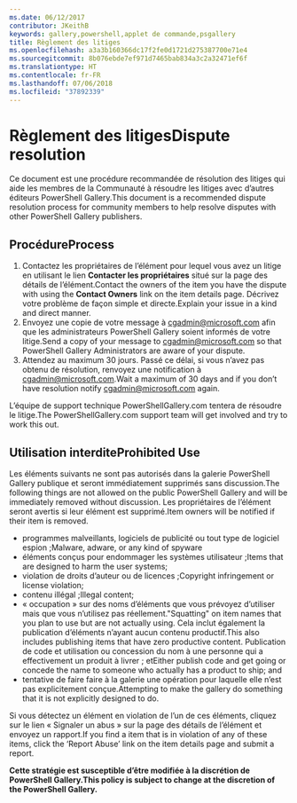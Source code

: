 ```yaml
---
ms.date: 06/12/2017
contributor: JKeithB
keywords: gallery,powershell,applet de commande,psgallery
title: Règlement des litiges
ms.openlocfilehash: a3a3b160366dc17f2fe0d1721d275387700e71e4
ms.sourcegitcommit: 8b076ebde7ef971d7465bab834a3c2a32471ef6f
ms.translationtype: HT
ms.contentlocale: fr-FR
ms.lasthandoff: 07/06/2018
ms.locfileid: "37892339"
---
```

# <a name="dispute-resolution"></a><span data-ttu-id="e79a8-103">Règlement des litiges</span><span class="sxs-lookup"><span data-stu-id="e79a8-103">Dispute resolution</span></span>

<span data-ttu-id="e79a8-104">Ce document est une procédure recommandée de résolution des litiges qui aide les membres de la Communauté à résoudre les litiges avec d’autres éditeurs PowerShell Gallery.</span><span class="sxs-lookup"><span data-stu-id="e79a8-104">This document is a recommended dispute resolution process for community members to help resolve disputes with other PowerShell Gallery publishers.</span></span>

## <a name="process"></a><span data-ttu-id="e79a8-105">Procédure</span><span class="sxs-lookup"><span data-stu-id="e79a8-105">Process</span></span>

1. <span data-ttu-id="e79a8-106">Contactez les propriétaires de l’élément pour lequel vous avez un litige en utilisant le lien **Contacter les propriétaires** situé sur la page des détails de l’élément.</span><span class="sxs-lookup"><span data-stu-id="e79a8-106">Contact the owners of the item you have the dispute with using the **Contact Owners** link on the item details page.</span></span>
   <span data-ttu-id="e79a8-107">Décrivez votre problème de façon simple et directe.</span><span class="sxs-lookup"><span data-stu-id="e79a8-107">Explain your issue in a kind and direct manner.</span></span>
2. <span data-ttu-id="e79a8-108">Envoyez une copie de votre message à [cgadmin@microsoft.com](mailto:cgadmin@microsoft.com) afin que les administrateurs PowerShell Gallery soient informés de votre litige.</span><span class="sxs-lookup"><span data-stu-id="e79a8-108">Send a copy of your message to [cgadmin@microsoft.com](mailto:cgadmin@microsoft.com) so that PowerShell Gallery Administrators are aware of your dispute.</span></span>
3. <span data-ttu-id="e79a8-109">Attendez au maximum 30 jours. Passé ce délai, si vous n’avez pas obtenu de résolution, renvoyez une notification à [cgadmin@microsoft.com](mailto:cgadmin@microsoft.com).</span><span class="sxs-lookup"><span data-stu-id="e79a8-109">Wait a maximum of 30 days and if you don’t have resolution notify [cgadmin@microsoft.com](mailto:cgadmin@microsoft.com) again.</span></span>

<span data-ttu-id="e79a8-110">L’équipe de support technique PowerShellGallery.com tentera de résoudre le litige.</span><span class="sxs-lookup"><span data-stu-id="e79a8-110">The PowerShellGallery.com support team will get involved and try to work this out.</span></span>

## <a name="prohibited-use"></a><span data-ttu-id="e79a8-111">Utilisation interdite</span><span class="sxs-lookup"><span data-stu-id="e79a8-111">Prohibited Use</span></span>

<span data-ttu-id="e79a8-112">Les éléments suivants ne sont pas autorisés dans la galerie PowerShell Gallery publique et seront immédiatement supprimés sans discussion.</span><span class="sxs-lookup"><span data-stu-id="e79a8-112">The following things are not allowed on the public PowerShell Gallery and will be immediately removed without discussion.</span></span>  <span data-ttu-id="e79a8-113">Les propriétaires de l’élément seront avertis si leur élément est supprimé.</span><span class="sxs-lookup"><span data-stu-id="e79a8-113">Item owners will be notified if their item is removed.</span></span>

- <span data-ttu-id="e79a8-114">programmes malveillants, logiciels de publicité ou tout type de logiciel espion ;</span><span class="sxs-lookup"><span data-stu-id="e79a8-114">Malware, adware, or any kind of spyware</span></span>
- <span data-ttu-id="e79a8-115">éléments conçus pour endommager les systèmes utilisateur ;</span><span class="sxs-lookup"><span data-stu-id="e79a8-115">Items that are designed to harm the user systems;</span></span>
- <span data-ttu-id="e79a8-116">violation de droits d’auteur ou de licences ;</span><span class="sxs-lookup"><span data-stu-id="e79a8-116">Copyright infringement or license violation;</span></span>
- <span data-ttu-id="e79a8-117">contenu illégal ;</span><span class="sxs-lookup"><span data-stu-id="e79a8-117">Illegal content;</span></span>
- <span data-ttu-id="e79a8-118">« occupation » sur des noms d’éléments que vous prévoyez d’utiliser mais que vous n’utilisez pas réellement.</span><span class="sxs-lookup"><span data-stu-id="e79a8-118">"Squatting" on item names that you plan to use but are not actually using.</span></span> <span data-ttu-id="e79a8-119">Cela inclut également la publication d’éléments n’ayant aucun contenu productif.</span><span class="sxs-lookup"><span data-stu-id="e79a8-119">This also includes publishing items that have zero productive content.</span></span>
  <span data-ttu-id="e79a8-120">Publication de code et utilisation ou concession du nom à une personne qui a effectivement un produit à livrer ; et</span><span class="sxs-lookup"><span data-stu-id="e79a8-120">Either publish code and get going or concede the name to someone who actually has a product to ship; and</span></span>
- <span data-ttu-id="e79a8-121">tentative de faire faire à la galerie une opération pour laquelle elle n’est pas explicitement conçue.</span><span class="sxs-lookup"><span data-stu-id="e79a8-121">Attempting to make the gallery do something that it is not explicitly designed to do.</span></span>

<span data-ttu-id="e79a8-122">Si vous détectez un élément en violation de l’un de ces éléments, cliquez sur le lien « Signaler un abus » sur la page des détails de l’élément et envoyez un rapport.</span><span class="sxs-lookup"><span data-stu-id="e79a8-122">If you find a item that is in violation of any of these items, click the ‘Report Abuse’ link on the item details page and submit a report.</span></span>

<span data-ttu-id="e79a8-123">**Cette stratégie est susceptible d’être modifiée à la discrétion de PowerShell Gallery.**</span><span class="sxs-lookup"><span data-stu-id="e79a8-123">**This policy is subject to change at the discretion of the PowerShell Gallery.**</span></span>